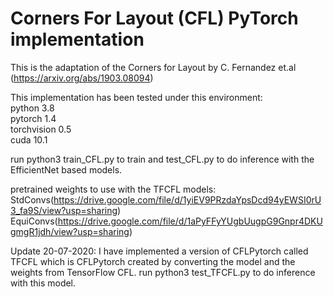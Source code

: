 # Corners For Layout (CFL) PyTorch implementation

This is the adaptation of the Corners for Layout by C. Fernandez et.al (https://arxiv.org/abs/1903.08094)


This implementation has been tested under this environment:\
python 3.8\
pytorch 1.4\
torchvision 0.5\
cuda 10.1

run python3 train_CFL.py to train and test_CFL.py to do inference with the EfficientNet based models.

pretrained weights to use with the TFCFL models:
StdConvs(https://drive.google.com/file/d/1yiEV9PRzdaYpsDcd94yEWSI0rU3_fa9S/view?usp=sharing)
EquiConvs(https://drive.google.com/file/d/1aPyFFyYUgbUugpG9Gnpr4DKUgmgR1jdh/view?usp=sharing)

Update 20-07-2020:
I have implemented a version of CFLPytorch called TFCFL which is CFLPytorch created by converting the model and the weights from TensorFlow CFL.
run python3 test_TFCFL.py to do inference with this model. 



